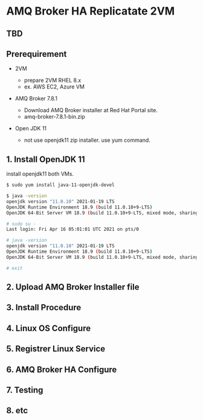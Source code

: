# AMQ Broker HA Replicatate 2VM

## TBD


## Prerequirement

* 2VM
  * prepare 2VM RHEL 8.x
  * ex. AWS EC2, Azure VM

* AMQ Broker 7.8.1
  * Download AMQ Broker installer at Red Hat Portal site.
  * amq-broker-7.8.1-bin.zip

* Open JDK 11
  * not use openjdk11 zip installer. use yum command.

## 1. Install OpenJDK 11

install openjdk11 both VMs.

```bash
$ sudo yum install java-11-openjdk-devel

$ java -version
openjdk version "11.0.10" 2021-01-19 LTS
OpenJDK Runtime Environment 18.9 (build 11.0.10+9-LTS)
OpenJDK 64-Bit Server VM 18.9 (build 11.0.10+9-LTS, mixed mode, sharing)

# sudo su -
Last login: Fri Apr 16 05:01:01 UTC 2021 on pts/0

# java -version
openjdk version "11.0.10" 2021-01-19 LTS
OpenJDK Runtime Environment 18.9 (build 11.0.10+9-LTS)
OpenJDK 64-Bit Server VM 18.9 (build 11.0.10+9-LTS, mixed mode, sharing)

# exit
```

## 2. Upload AMQ Broker Installer file



## 3. Install Procedure

## 4. Linux OS Configure

## 5. Registrer Linux Service

## 6. AMQ Broker HA Configure

## 7. Testing

## 8. etc

